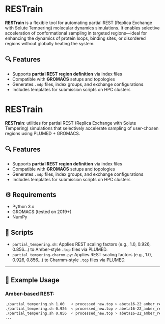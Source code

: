 # RESTrain

**RESTrain** is a flexible tool for automating partial REST (Replica Exchange with Solute Tempering) molecular dynamics simulations. It enables selective acceleration of conformational sampling in targeted regions—ideal for enhancing the dynamics of protein loops, binding sites, or disordered regions without globally heating the system.

## 🔍 Features
- Supports **partial REST region definition** via index files
- Compatible with **GROMACS** setups and topologies
- Generates `.mdp` files, index groups, and exchange configurations
- Includes templates for submission scripts on HPC clusters



# RESTrain

**RESTrain**: utilities for partial REST (Replica Exchange with Solute Tempering) simulations that selectively accelerate sampling of user-chosen regions using PLUMED + GROMACS.

## 🔍 Features
- Supports **partial REST region definition** via index files
- Compatible with **GROMACS** setups and topologies
- Generates `.mdp` files, index groups, and exchange configurations
- Includes templates for submission scripts on HPC clusters

## ⚙️ Requirements
- Python 3.x
- GROMACS (tested on 2019+)
- NumPy

## 🔧 Scripts

- `partial_tempering.sh`: Applies REST scaling factors (e.g., 1.0, 0.926, 0.856…) to Amber-style `.top` files via PLUMED.
- `partial_tempering-charmm.py`: Applies REST scaling factors (e.g., 1.0, 0.926, 0.856…) to Charmm-style `.top` files via PLUMED.

---

## 🚀 Example Usage

### Amber-based REST:
```bash
./partial_tempering.sh 1.00   < processed_new.top > abeta16-22_amber_rest0.top
./partial_tempering.sh 0.926  < processed_new.top > abeta16-22_amber_rest1.top
./partial_tempering.sh 0.856  < processed_new.top > abeta16-22_amber_rest2.top
...

